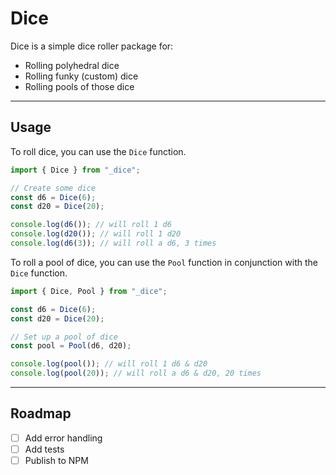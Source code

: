 # Dice

Dice is a simple dice roller package for:

- Rolling polyhedral dice
- Rolling funky (custom) dice
- Rolling pools of those dice

---

## Usage

To roll dice, you can use the `Dice` function.

```javascript
import { Dice } from "_dice";

// Create some dice
const d6 = Dice(6);
const d20 = Dice(20);

console.log(d6()); // will roll 1 d6
console.log(d20()); // will roll 1 d20
console.log(d6(3)); // will roll a d6, 3 times
```

To roll a pool of dice, you can use the `Pool` function in conjunction with the `Dice` function.

```javascript
import { Dice, Pool } from "_dice";

const d6 = Dice(6);
const d20 = Dice(20);

// Set up a pool of dice
const pool = Pool(d6, d20);

console.log(pool()); // will roll 1 d6 & d20
console.log(pool(20)); // will roll a d6 & d20, 20 times
```

---

## Roadmap

- [ ] Add error handling
- [ ] Add tests
- [ ] Publish to NPM
